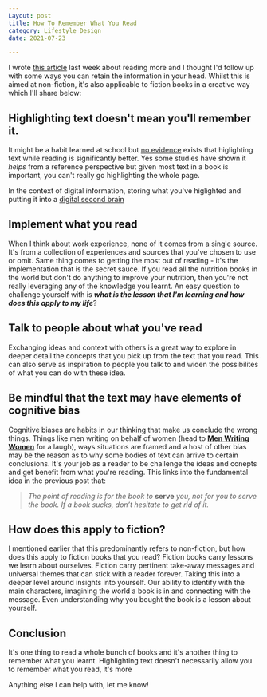 ```yaml
---
Layout: post
title: How To Remember What You Read
category: Lifestyle Design
date: 2021-07-23

---
```


I wrote [this article](/blog/How-To-Read-More-In-2021) last week about reading more and I thought I'd follow up with some ways you can retain the information in your head. Whilst this is aimed at non-fiction, it's also applicable to fiction books in a creative way which I'll share below:

## Highlighting text doesn't mean you'll remember it.

It might be a habit learned at school but [no evidence](https://www.psychologyinaction.org/psychology-in-action-1/2018/1/8/mythbusters-highlighting-helps-me-study) exists that higlighting text while reading is significantly better. Yes some studies have shown it *helps* from a reference perspective but given most text in a book is important, you can't really go highlighting the whole page.

In the context of digital information, storing what you've higlighted and putting it into a [digital second brain](https://www.youtube.com/watch?v=SjZSy8s2VEE)

## Implement what you read

When I think about work experience, none of it comes from a single source. It's from a collection of experiences and sources that you've chosen to use or omit. Same thing comes to getting the most out of reading - it's the implementation that is the secret sauce. If you read all the nutrition books in the world but don't do anything to improve your nutrition, then you're not really leveraging any of the knowledge you learnt. An easy question to challenge yourself with is ***what is the lesson that I'm learning and how does this apply to my life***? 

## Talk to people about what you've read

Exchanging ideas and context with others is a great way to explore in deeper detail the concepts that you pick up from the text that you read. This can also serve as inspiration to people you talk to and widen the possibilites of what you can do with these idea.

## Be mindful that the text may have elements of cognitive bias

Cognitive biases are habits in our thinking that make us conclude the wrong things. Things like men writing on behalf of women (head to [**Men Writing Women**](https://www.reddit.com/r/menwritingwomen/) for a laugh), ways situations are framed and a host of other bias may be the reason as to why some bodies of text can arrive to certain conclusions. It's your job as a reader to be challenge the ideas and conepts and get benefit from what you're reading. This links into the fundamental idea in the previous post that:

> *The point of reading is for the book to* **serve** *you, not for you to serve the book. If a book sucks, don’t hesitate to get rid of it.*

## How does this apply to fiction?

I mentioned earlier that this predominantly refers to non-fiction, but how does this apply to fiction books that you read? Fiction books carry lessons we learn about ourselves. Fiction carry pertinent take-away messages and universal themes that can stick with a reader forever. Taking this into a deeper level around insights into yourself. Our ability to identify with the main characters, imagining the world a book is in and connecting with the message. Even understanding why you bought the book is a lesson about yourself.

## Conclusion

It's one thing to read a whole bunch of books and it's another thing to remember what you learnt. Highlighting text doesn't necessarily allow you to remember what you read, it's more 



Anything else I can help with, let me know!